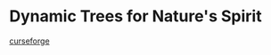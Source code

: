 # Dynamic Trees for Nature's Spirit
 
[curseforge](https://legacy.curseforge.com/minecraft/mc-mods/dynamic-trees-for-fruit-trees)
